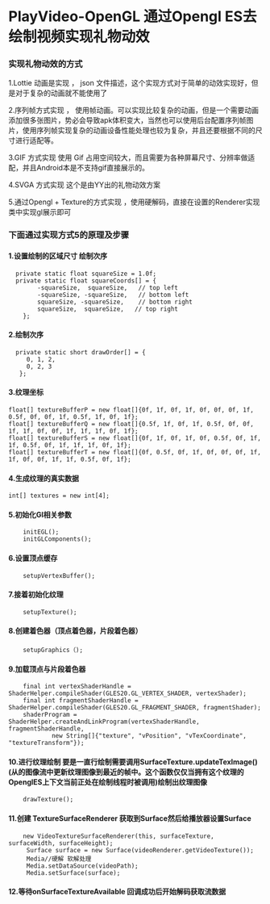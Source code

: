 # PlayVideo-OpenGL 通过Opengl ES去绘制视频实现礼物动效

### 实现礼物动效的方式
1.Lottie 动画是实现 ， json 文件描述，这个实现方式对于简单的动效实现好，但是对于复杂的动画就不能使用了

2.序列帧方式实现 ， 使用帧动画。可以实现比较复杂的动画，但是一个需要动画添加很多张图片，势必会导致apk体积变大，当然也可以使用后台配置序列帧图片，使用序列帧实现复杂的动画设备性能处理也较为复杂，并且还要根据不同的尺寸进行适配等。

3.GIF 方式实现 使用 Gif 占用空间较大，而且需要为各种屏幕尺寸、分辨率做适配，并且Android本是不支持gif直接展示的。

4.SVGA 方式实现 这个是由YY出的礼物动效方案

5.通过Opengl + Texture的方式实现 ，使用硬解码，直接在设置的Renderer实现类中实现gl展示即可

### 下面通过实现方式5的原理及步骤

 #### 1.设置绘制的区域尺寸  绘制次序
 
      private static float squareSize = 1.0f;
      private static float squareCoords[] = {
            -squareSize,  squareSize,   // top left
            -squareSize, -squareSize,   // bottom left
            squareSize, -squareSize,    // bottom right
            squareSize,  squareSize,   // top right
        };
        
 #### 2.绘制次序
 
      private static short drawOrder[] = {
         0, 1, 2, 
         0, 2, 3
       };
     
 #### 3.纹理坐标
 
    float[] textureBufferP = new float[]{0f, 1f, 0f, 1f, 0f, 0f, 0f, 1f, 0.5f, 0f, 0f, 1f, 0.5f, 1f, 0f, 1f};
    float[] textureBufferQ = new float[]{0.5f, 1f, 0f, 1f, 0.5f, 0f, 0f, 1f, 1f, 0f, 0f, 1f, 1f, 1f, 0f, 1f};
    float[] textureBufferS = new float[]{0f, 1f, 0f, 1f, 0f, 0.5f, 0f, 1f, 1f, 0.5f, 0f, 1f, 1f, 1f, 0f, 1f};
    float[] textureBufferT = new float[]{0f, 0.5f, 0f, 1f, 0f, 0f, 0f, 1f, 1f, 0f, 0f, 1f, 1f, 0.5f, 0f, 1f};

 #### 4.生成纹理的真实数据
 
    int[] textures = new int[4];
    
 #### 5.初始化Gl相关参数
 
        initEGL();
        initGLComponents();
        
 #### 6.设置顶点缓存
 
        setupVertexBuffer();
        
 #### 7.接着初始化纹理
 
        setupTexture();
        
 #### 8.创建着色器（顶点着色器，片段着色器）
 
        setupGraphics（);
        
 #### 9.加载顶点与片段着色器
 
        final int vertexShaderHandle = ShaderHelper.compileShader(GLES20.GL_VERTEX_SHADER, vertexShader);
        final int fragmentShaderHandle = ShaderHelper.compileShader(GLES20.GL_FRAGMENT_SHADER, fragmentShader);
        shaderProgram = ShaderHelper.createAndLinkProgram(vertexShaderHandle, fragmentShaderHandle,
                new String[]{"texture", "vPosition", "vTexCoordinate", "textureTransform"});
                
 #### 10.进行纹理绘制 要是一直行绘制需要调用SurfaceTexture.updateTexImage()(从的图像流中更新纹理图像到最近的帧中。这个函数仅仅当拥有这个纹理的           OpenglES上下文当前正处在绘制线程时被调用)绘制出纹理图像
 
        drawTexture();
   
 #### 11.创建 TextureSurfaceRenderer  获取到Surface然后给播放器设置Surface
 
        new VideoTextureSurfaceRenderer(this, surfaceTexture, surfaceWidth, surfaceHeight);
         Surface surface = new Surface(videoRenderer.getVideoTexture());
         Media//硬解 软解处理
         Media.setDataSource(videoPath);
         Media.setSurface(surface);
  
 #### 12.等待onSurfaceTextureAvailable 回调成功后开始解码获取流数据
   

